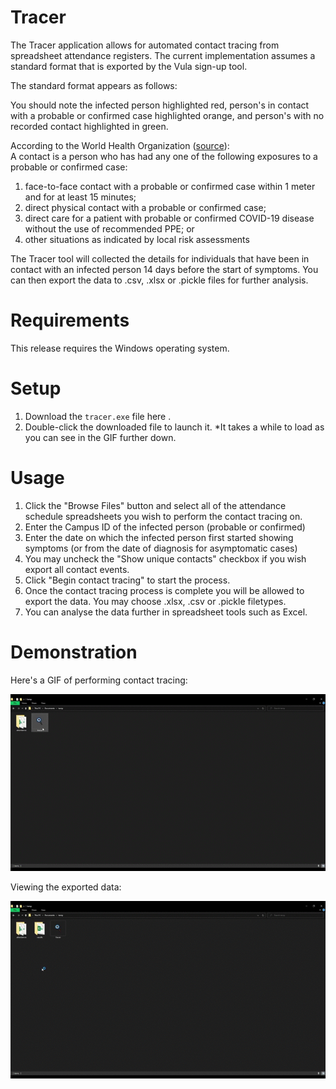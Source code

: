 # Tracer
The Tracer application allows for automated contact tracing from spreadsheet attendance registers. The current implementation assumes a standard format that is exported by the Vula sign-up tool. 

The standard format appears as follows:
<insert screenshot of test spreadsheet>
  
You should note the infected person highlighted red, person's in contact with a probable or confirmed case highlighted orange, and person's with no recorded contact highlighted in green.

According to the World Health Organization ([source](https://www.who.int/publications/i/item/contact-tracing-in-the-context-of-covid-19)):  
A contact is a person who has had any one of the following exposures to a probable or confirmed case:
1. face-to-face contact with a probable or confirmed case within 1 meter and for at least 15 minutes;
2. direct physical contact with a probable or confirmed case;
3. direct care for a patient with probable or confirmed COVID-19 disease without the use of recommended PPE; or
4. other situations as indicated by local risk assessments

The Tracer tool will collected the details for individuals that have been in contact with an infected person 14 days before the start of symptoms. You can then export the data to .csv, .xlsx or .pickle files for further analysis.

# Requirements
This release requires the Windows operating system.

# Setup
1. Download the `tracer.exe` file here <insert link>. 
2. Double-click the downloaded file to launch it. *It takes a while to load as you can see in the GIF further down. 

# Usage
1. Click the "Browse Files" button and select all of the attendance schedule spreadsheets you wish to perform the contact tracing on. 
2. Enter the Campus ID of the infected person (probable or confirmed)
3. Enter the date on which the infected person first started showing symptoms (or from the date of diagnosis for asymptomatic cases)
4. You may uncheck the "Show unique contacts" checkbox if you wish export all contact events.
5. Click "Begin contact tracing" to start the process.
6. Once the contact tracing process is complete you will be allowed to export the data. You may choose .xlsx, .csv or .pickle filetypes. 
7. You can analyse the data further in spreadsheet tools such as Excel.

# Demonstration
Here's a GIF of performing contact tracing:

![](https://github.com/jdsonza/tracer/blob/main/docs/images/tracer_use_gif.gif)

Viewing the exported data:

![](https://github.com/jdsonza/tracer/blob/main/docs/images/results_open_gif.gif)
